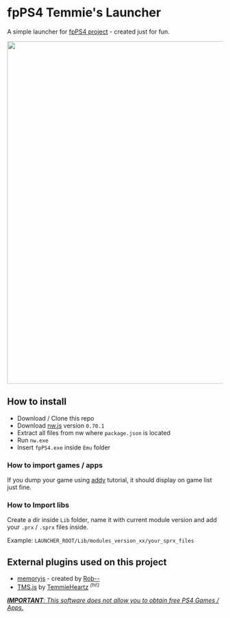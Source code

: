 # fpPS4 Temmie's Launcher
A simple launcher for <a href="https://github.com/red-prig/fpPS4/">fpPS4 project</a> - created just for fun.

<p align="center">
<img src="https://pbs.twimg.com/media/Fkt3QiDXgAAoPTy?format=jpg&name=large" width="800">
</p>

## How to install
- Download / Clone this repo
- Download <a href="https://dl.nwjs.io/v0.70.1/nwjs-v0.70.1-win-x64.zip">nw.js</a> version <code>0.70.1</code>
- Extract all files from nw where <code>package.json</code> is located
- Run <code>nw.exe</code>
- Insert <code>fpPS4.exe</code> inside <code>Emu</code> folder

### How to import games / apps
If you dump your game using <a href="https://cdn.discordapp.com/attachments/1055964700602544169/1055965069986517032/How_to_Setup_fpPs4_emulator.pdf">addy</a> tutorial, it should display on game list just fine.

### How to Import libs
Create a dir inside <code>Lib</code> folder, name it with current module version and add your <code>.prx</code> / <code>.sprx</code> files inside.

Example: <code>LAUNCHER_ROOT/Lib/modules_version_xx/your_sprx_files</code>

## External plugins used on this project
- <a href="https://github.com/rob--/memoryjs">memoryjs</a> - created by <a href="https://github.com/rob--">Rob-- </a>
- <a href="https://github.com/themitosan/TMS.js">TMS.js</a> by <a href="https://github.com/themitosan/">TemmieHeartz</a> <sup><i>(hi!)</i></sup>

<u><i><b>IMPORTANT</b>: This software does not allow you to obtain free PS4 Games / Apps.</i></u>
